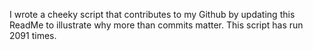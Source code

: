 I wrote a cheeky script that contributes to my Github by updating this ReadMe to illustrate why more than commits matter. This script has run 2091 times.